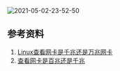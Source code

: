 ![2021-05-02-23-52-50](https://junjie2018sz.oss-cn-shenzhen.aliyuncs.com/images/2021-05-02-23-52-50.png)

## 参考资料

1. [Linux查看网卡是千兆还是万兆网卡](https://blog.csdn.net/ydyang1126/article/details/51140131)
2. [查看网卡是百兆还是千兆](http://www.tudoupe.com/xt/win7jiqiao/2017/0717/6945.html)